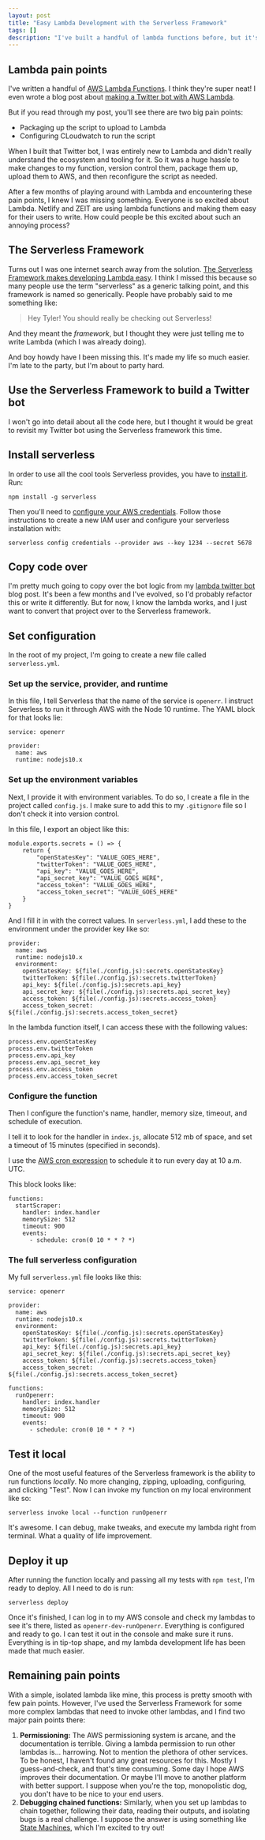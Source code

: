 ```yaml
---
layout: post
title: "Easy Lambda Development with the Serverless Framework"
tags: []
description: "I've built a handful of lambda functions before, but it's always been a pain. Then I found the Serverless Framework, and my life has changed for the better."
---
```


## Lambda pain points 

I've written a handful of [AWS Lambda Functions](https://aws.amazon.com/lambda/). I think they're super neat! I even wrote a blog post about [making a Twitter bot with AWS Lambda](https://ogdenstudios.xyz/2019/05/21/how-to-build-a-twitter-bot-with-aws-lambda.html). 

But if you read through my post, you'll see there are two big pain points: 

* Packaging up the script to upload to Lambda
* Configuring CLoudwatch to run the script 

When I built that Twitter bot, I was entirely new to Lambda and didn't really understand the ecosystem and tooling for it. So it was a huge hassle to make changes to my function, version control them, package them up, upload them to AWS, and then reconfigure the script as needed. 

After a few months of playing around with Lambda and encountering these pain points, I knew I was missing something. Everyone is so excited about Lambda. Netlify and ZEIT are using lambda functions and making them easy for their users to write. How could people be this excited about such an annoying process? 

## The Serverless Framework 

Turns out I was one internet search away from the solution. [The Serverless Framework makes developing Lambda easy](https://serverless.com/). I think I missed this because so many people use the term "serverless" as a generic talking point, and this framework is named so generically. People have probably said to me something like: 

> Hey Tyler! You should really be checking out Serverless! 

And they meant the *framework*, but I thought they were just telling me to write Lambda (which I was already doing). 

And boy howdy have I been missing this. It's made my life so much easier. I'm late to the party, but I'm about to party hard.

## Use the Serverless Framework to build a Twitter bot 

I won't go into detail about all the code here, but I thought it would be great to revisit my Twitter bot using the Serverless framework this time. 

## Install serverless

In order to use all the cool tools Serverless provides, you have to [install it](https://serverless.com/framework/docs/getting-started/). Run: 

``` 
npm install -g serverless
```

Then you'll need to [configure your AWS credentials](https://serverless.com/framework/docs/providers/aws/guide/credentials/#create-an-iam-user-and-access-key). Follow those instructions to create a new IAM user and configure your serverless installation with: 

```
serverless config credentials --provider aws --key 1234 --secret 5678
```

## Copy code over

I'm pretty much going to copy over the bot logic from my [lambda twitter bot](https://ogdenstudios.xyz/2019/05/21/how-to-build-a-twitter-bot-with-aws-lambda.html) blog post. It's been a few months and I've evolved, so I'd probably refactor this or write it differently. But for now, I know the lambda works, and I just want to convert that project over to the Serverless framework. 

## Set configuration

In the root of my project, I'm going to create a new file called `serverless.yml`. 

### Set up the service, provider, and runtime 

In this file, I tell Serverless that the name of the service is `openerr`. I instruct Serverless to run it through AWS with the Node 10 runtime. The YAML block for that looks lie: 

```
service: openerr

provider:
  name: aws
  runtime: nodejs10.x
```

### Set up the environment variables 

Next, I provide it with environment variables. To do so, I create a file in the project called `config.js`. I make sure to add this to my `.gitignore` file so I don't check it into version control. 

In this file, I export an object like this: 

```
module.exports.secrets = () => {
    return {
        "openStatesKey": "VALUE_GOES_HERE",
        "twitterToken": "VALUE_GOES_HERE",
        "api_key": "VALUE_GOES_HERE",
        "api_secret_key": "VALUE_GOES_HERE",
        "access_token": "VALUE_GOES_HERE",
        "access_token_secret": "VALUE_GOES_HERE"
    }
}
```

And I fill it in with the correct values. In `serverless.yml`, I add these to the environment  under the provider key like so: 

```
provider:
  name: aws
  runtime: nodejs10.x
  environment:
    openStatesKey: ${file(./config.js):secrets.openStatesKey}
    twitterToken: ${file(./config.js):secrets.twitterToken}
    api_key: ${file(./config.js):secrets.api_key}
    api_secret_key: ${file(./config.js):secrets.api_secret_key}
    access_token: ${file(./config.js):secrets.access_token}
    access_token_secret: ${file(./config.js):secrets.access_token_secret}
```

In the lambda function itself, I can access these with the following values: 

```
process.env.openStatesKey
process.env.twitterToken
process.env.api_key
process.env.api_secret_key
process.env.access_token
process.env.access_token_secret
```

### Configure the function 

Then I configure the function's name, handler, memory size, timeout, and schedule of execution. 

I tell it to look for the handler in `index.js`, allocate 512 mb of space, and set a timeout of 15 minutes (specified in seconds). 

I use the [AWS cron expression](https://docs.aws.amazon.com/AmazonCloudWatch/latest/events/ScheduledEvents.html) to schedule it to run every day at 10 a.m. UTC. 

This block looks like: 

```
functions:
  startScraper:
    handler: index.handler
    memorySize: 512
    timeout: 900
    events:
      - schedule: cron(0 10 * * ? *)
```

### The full serverless configuration

My full `serverless.yml` file looks like this: 

```
service: openerr

provider:
  name: aws
  runtime: nodejs10.x
  environment:
    openStatesKey: ${file(./config.js):secrets.openStatesKey}
    twitterToken: ${file(./config.js):secrets.twitterToken}
    api_key: ${file(./config.js):secrets.api_key}
    api_secret_key: ${file(./config.js):secrets.api_secret_key}
    access_token: ${file(./config.js):secrets.access_token}
    access_token_secret: ${file(./config.js):secrets.access_token_secret}

functions:
  runOpenerr:
    handler: index.handler
    memorySize: 512
    timeout: 900
    events:
      - schedule: cron(0 10 * * ? *)
```

## Test it local

One of the most useful features of the Serverless framework is the ability to run functions *locally*. No more changing, zipping, uploading, configuring, and clicking "Test". Now I can invoke my function on my local environment like so: 

```
serverless invoke local --function runOpenerr
```

It's awesome. I can debug, make tweaks, and execute my lambda right from terminal. What a quality of life improvement. 

## Deploy it up

After running the function locally and passing all my tests with `npm test`, I'm ready to deploy. All I need to do is run: 

```
serverless deploy
```

Once it's finished, I can log in to my AWS console and check my lambdas to see it's there, listed as `openerr-dev-runOpenerr`. Everything is configured and ready to go. I can test it out in the console and make sure it runs. Everything is in tip-top shape, and my lambda development life has been made that much easier. 

## Remaining pain points

With a simple, isolated lambda like mine, this process is pretty smooth with few pain points. However, I've used the Serverless Framework for some more complex lambdas that need to invoke other lambdas, and I find two major pain points there:

1. **Permissioning:** The AWS permissioning system is arcane, and the documentation is terrible. Giving a lambda permission to run other lambdas is... harrowing. Not to mention the plethora of other services. To be honest, I haven't found any great resources for this. Mostly I guess-and-check, and that's time consuming. Some day I hope AWS improves their documentation. Or maybe I'll move to another platform with better support. I suppose when you're the top, monopolistic dog, you don't have to be nice to your end users. 
2. **Debugging chained functions:** Similarly, when you set up lambdas to chain together, following their data, reading their outputs, and isolating bugs is a real challenge. I suppose the answer is using something like [State Machines](https://docs.aws.amazon.com/step-functions/latest/dg/tutorial-creating-lambda-state-machine.html), which I'm excited to try out! 